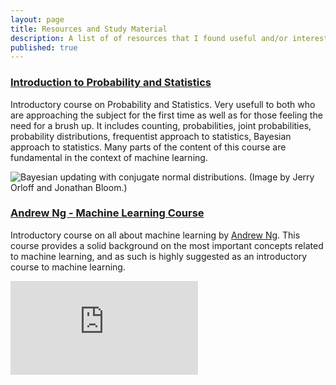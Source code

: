 ```yaml
---
layout: page
title: Resources and Study Material
description: A list of of resources that I found useful and/or interesting to read.
published: true
---
```


### [Introduction to Probability and Statistics](https://ocw.mit.edu/courses/mathematics/18-05-introduction-to-probability-and-statistics-spring-2014/readings/)

Introductory course on Probability and Statistics. Very usefull to both who are approaching the subject for the first time as well as for those feeling the need for a brush up. It includes counting, probabilities, joint probabilities, probability distributions, frequentist approach to statistics, Bayesian approach to statistics. Many parts of the content of this course are fundamental in the context of machine learning.

![Bayesian updating with conjugate normal distributions. (Image by Jerry Orloff and Jonathan Bloom.)](https://ocw.mit.edu/courses/mathematics/18-05-introduction-to-probability-and-statistics-spring-2014/18-05s14.jpg)


### [Andrew Ng - Machine Learning Course](https://www.youtube.com/watch?v=PPLop4L2eGk&list=PLLssT5z_DsK-h9vYZkQkYNWcItqhlRJLN)

Introductory course on all about machine learning by [Andrew Ng](https://en.wikipedia.org/wiki/Andrew_Ng). This course provides a solid background on the most important concepts related to machine learning, and as such is highly suggested as an introductory course to machine learning.

<iframe src="https://www.youtube.com/embed/?listType=playlist&list=PLLssT5z_DsK-h9vYZkQkYNWcItqhlRJLN" frameborder="0" allowfullscreen>


### [Deep Learning Book](http://www.deeplearningbook.org) 

*Verbatim:* The Deep Learning textbook is a resource intended to help students and practitioners enter the field of machine learning in general and deep learning in particular. The online version of the book is now complete and will remain available online for free.

![Deep Learning book cover](https://images-na.ssl-images-amazon.com/images/I/61fim5QqaqL.jpg)



### [CS231n Convolutional Neural Networks for Visual Recognition](https://cs231n.github.io/) [Video Lectures](https://www.youtube.com/watch?v=vT1JzLTH4G4&list=PLC1qU-LWwrF64f4QKQT-Vg5Wr4qEE1Zxk)

Stanford introductory course on Neural Networks in general and on Convolutional Neural Networks for Image Recognition in particular. It even includes lectures on Variational Autoencoders (VAE) in the lecture on [Generative Models](https://www.youtube.com/watch?v=5WoItGTWV54&index=13&list=PL3FW7Lu3i5JvHM8ljYj-zLfQRF3EO8sYv). I highly suggest this course because it has a gradual learning curve but it provides a good amount of relevant theory and details, as well as showing how to put such information into application.


### [Hugo Larochelle Restricted Boltzmann Machines](https://www.youtube.com/watch?v=p4Vh_zMw-HQ&list=PL6Xpj9I5qXYEcOhn7TqghAJ6NAPrNmUBH&index=36)

Video lectures by Hugo Larochelle about Restricted Boltzmann Machines.


### [Visual Information Theory](http://colah.github.io/posts/2015-09-Visual-Information/)

This article explains in a clear and concise way how to understand and visualise probabilities
and other information theory data. It is also very useful to understand the cross-entropy function.


### [Reinventing explanations](http://michaelnielsen.org/reinventing_explanation/)

An approach on how to think about science, including an example application on the Simpson's paradox.


